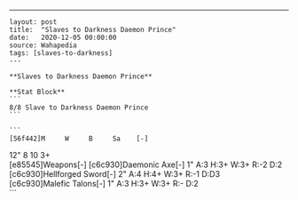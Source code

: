 ---
    layout: post
    title:  "Slaves to Darkness Daemon Prince"
    date:   2020-12-05 00:00:00
    source: Wahapedia
    tags: [slaves-to-darkness]
    ---
    
    **Slaves to Darkness Daemon Prince**
    
    **Stat Block**
    ```
    8/8 Slave to Darkness Daemon Prince
    ```
    
    ```
    [56f442]M     W     B     Sa    [-]
12"   8     10    3+    
[e85545]Weapons[-]
[c6c930]Daemonic Axe[-]
1"     A:3    H:3+   W:3+   R:-2   D:2   
[c6c930]Hellforged Sword[-]
2"     A:4    H:4+   W:3+   R:-1   D:D3  
[c6c930]Malefic Talons[-]
1"     A:3    H:3+   W:3+   R:-    D:2   
    ```
    
    
    